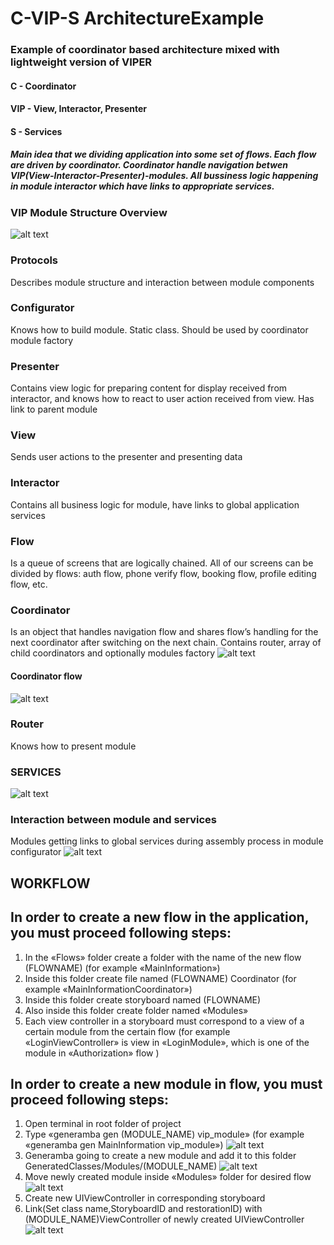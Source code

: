 # C-VIP-S ArchitectureExample
### Example of coordinator based architecture mixed with lightweight version of VIPER
#### C   - Coordinator
#### VIP - View, Interactor, Presenter
#### S   - Services
##### Main idea that we dividing application into some set of flows. Each flow are driven by coordinator. Coordinator handle navigation betwen VIP(View-Interactor-Presenter)-modules.  All bussiness logic happening in module interactor which have links to appropriate services. 

### VIP Module Structure Overview
![alt text](https://raw.githubusercontent.com/kingsleyawak/C-VIP-S_ArchitectureExample/master/README_FILES/module_structure.png)

### Protocols
Describes module structure and interaction between  module components

### Configurator
Knows how to build module. Static class. Should be used by coordinator module factory

### Presenter
Contains view logic for preparing content for display received from interactor, and knows how to react to user action received from view. Has link to parent module

### View
Sends user actions to the presenter and presenting data

### Interactor
Contains all business logic for module, have links to global application services

### Flow
Is a queue of screens that are logically chained. All of our screens can be divided by flows: auth flow, phone verify flow, booking flow, profile editing flow, etc.

### Coordinator 
Is an object that handles navigation flow and shares flow’s handling for the next coordinator after switching on the next chain. Contains router, array of child coordinators and optionally modules factory
![alt text](https://raw.githubusercontent.com/kingsleyawak/C-VIP-S_ArchitectureExample/master/README_FILES/coordinator.png)

#### Coordinator flow
![alt text](https://raw.githubusercontent.com/kingsleyawak/C-VIP-S_ArchitectureExample/master/README_FILES/coordinator_flow.png)

### Router
Knows how to present module

### SERVICES
![alt text](https://raw.githubusercontent.com/kingsleyawak/C-VIP-S_ArchitectureExample/master/README_FILES/services.png)

### Interaction between module and services
Modules getting links to global services during assembly process in module configurator
![alt text](https://raw.githubusercontent.com/kingsleyawak/C-VIP-S_ArchitectureExample/master/README_FILES/interactor_services.png)

## WORKFLOW
## In order to create a new flow in the application, you must proceed following steps:
1. In the «Flows»  folder create a folder with the name of the new flow (FLOWNAME) (for example «MainInformation»)
2. Inside this folder create file named (FLOWNAME) Coordinator (for example «MainInformationCoordinator»)
3. Inside this folder create storyboard named (FLOWNAME)
4. Also inside this folder create folder named «Modules» 
5. Each view controller in a storyboard must correspond to a view of a certain module from the certain flow (for example «LoginViewController» is view in «LoginModule», which is one of the module  in «Authorization» flow )

## In order to create a new module in flow, you must proceed following steps:
1. Open terminal in root folder of project
2. Type «generamba gen (MODULE_NAME) vip_module» (for example «generamba gen MainInformation vip_module»)
![alt text](https://raw.githubusercontent.com/kingsleyawak/C-VIP-S_ArchitectureExample/master/README_FILES/command.png)
3. Generamba going to create a new module and add it to this folder GeneratedClasses/Modules/(MODULE_NAME)
![alt text](https://raw.githubusercontent.com/kingsleyawak/C-VIP-S_ArchitectureExample/master/README_FILES/generationSuccess.png)
4. Move newly created module inside «Modules» folder for desired flow 
![alt text](https://raw.githubusercontent.com/kingsleyawak/C-VIP-S_ArchitectureExample/master/README_FILES/fileStructure.png)
5. Create new UIViewController in corresponding storyboard
6. Link(Set class name,StoryboardID and restorationID) with (MODULE_NAME)ViewController of newly created UIViewController
![alt text](https://raw.githubusercontent.com/kingsleyawak/C-VIP-S_ArchitectureExample/master/README_FILES/storyboardLink.png)
